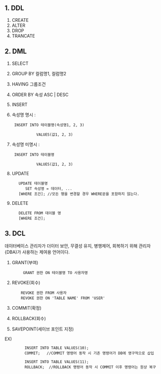 ## 1. DDL
1. CREATE
2. ALTER
3. DROP
3. TRANCATE


## 2. DML
1. SELECT
  1. GROUP BY 컬럼명1, 컬럼명2
  
  2. HAVING 그룹조건
  
  3. ORDER BY 속성 ASC | DESC

2. INSERT
  1. 속성명 명시 : 
  
          INSERT INTO 테이블명(속성명1, 2, 3)
  
                    VALUES(값1, 2, 3)
                    
  2. 속성명 미명시 :  
    
          INSERT INTO 테이블명
  
                    VALUES(값1, 2, 3)
                    
3. UPDATE

          UPDATE 테이블명
             SET 속성명 = 데이터, ...
          [WHERE 조건]; //모든 행을 변경할 경우 WHERE문을 포함하지 않는다.
          

4. DELETE
          
          DELETE FROM 데이블 명
          [WHERE 조건];

## 3. DCL

데이터베이스 관리자가 더이터 보안, 무결성 유지, 병행제어, 회복하기 위해 관리자{DBA)가 사용하는 제여용 언어이다.

1. GRANT(부여)

            GRANT 권한 ON 테이블명 TO 사용자명
 
 2. REVOKE(회수)
 
            REVOKE 권한 FROM 사용자
            REVOKE 권한 ON 'TABLE NAME' FROM 'USER'
 
 3. COMMIT(확정)
 
 
 4. ROLLBACK(회수) 
 
 5. SAVEPOINT(세이브 포인트 지정)
 
 
 EX)
 
             INSERT INTO TABLE VALUES(10);
             COMMIT;   //COMMIT 명령어 동작 시 기존 명령어가 DB에 영구적으로 삽입
             
             INSERT INTO TABLE VALUES(11);
             ROLLBACK;  //ROLLBACK 명령어 동작 시 COMMIT 이후 명령어는 원상 복구
             
